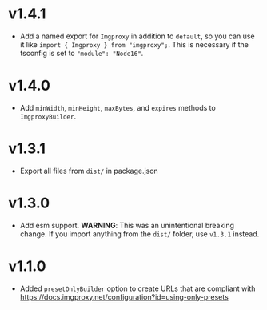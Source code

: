# v1.4.1

- Add a named export for `Imgproxy` in addition to `default`, so you can use it
  like `import { Imgproxy } from "imgproxy";`. This is necessary if the tsconfig
  is set to `"module": "Node16"`.

# v1.4.0

- Add `minWidth`, `minHeight`, `maxBytes`, and `expires` methods to
  `ImgproxyBuilder`.

# v1.3.1

- Export all files from `dist/` in package.json

# v1.3.0

- Add esm support. **WARNING**: This was an unintentional breaking change. If
  you import anything from the `dist/` folder, use `v1.3.1` instead.

# v1.1.0

- Added `presetOnlyBuilder` option to create URLs that are compliant with
  https://docs.imgproxy.net/configuration?id=using-only-presets
